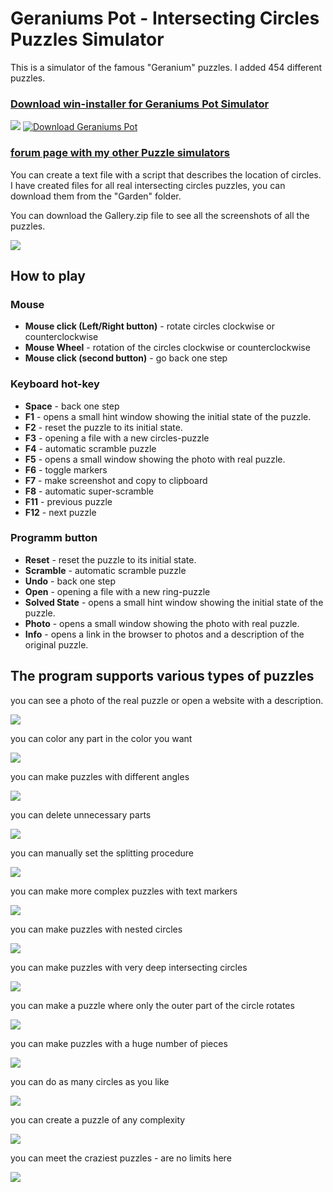 # Geraniums Pot - Intersecting Circles Puzzles Simulator

This is a simulator of the famous "Geranium" puzzles.  I added 454 different puzzles.

### **<a href="https://github.com/grigorusha/GeraniumsPot/releases/">Download win-installer for Geraniums Pot Simulator</a>** 
![](https://i.imgur.com/Z9xLTeo.png)
[![Download Geraniums Pot](https://a.fsdn.com/con/app/sf-download-button)](https://sourceforge.net/projects/geraniumspot/files/latest/download)

### **<a href="https://twistypuzzles.com/forum/viewtopic.php?p=422931#p422931">forum page with my other Puzzle simulators</a>**

You can create a text file with a script that describes the location of circles.
I have created files for all real intersecting circles puzzles, you can download them from the "Garden" folder.

You can download the Gallery.zip file to see all the screenshots of all the puzzles.

![](https://i.imgur.com/aurEp5w.png)

## How to play
### Mouse
- **Mouse click (Left/Right button)** - rotate circles clockwise or counterclockwise
- **Mouse Wheel** - rotation of the circles clockwise or counterclockwise
- **Mouse click (second button)** - go back one step
### Keyboard hot-key
- **Space** - back one step
- **F1** - opens a small hint window showing the initial state of the puzzle.
- **F2** - reset the puzzle to its initial state.
- **F3** - opening a file with a new circles-puzzle
- **F4** - automatic scramble puzzle
- **F5** - opens a small window showing the photo with real puzzle.
- **F6** - toggle markers
- **F7** - make screenshot and copy to clipboard
- **F8** - automatic super-scramble
- **F11** - previous puzzle
- **F12** - next puzzle
### Programm button
- **Reset** - reset the puzzle to its initial state.
- **Scramble** - automatic scramble puzzle
- **Undo** - back one step
- **Open** - opening a file with a new ring-puzzle
- **Solved State** - opens a small hint window showing the initial state of the puzzle.
- **Photo** - opens a small window showing the photo with real puzzle.
- **Info** - opens a link in the browser to photos and a description of the original puzzle.


## The program supports various types of puzzles

you can see a photo of the real puzzle or open a website with a description.

![](https://i.imgur.com/LkldrIq.png)

you can color any part in the color you want

![](https://i.imgur.com/Z3BplC6.png)

you can make puzzles with different angles

![](https://i.imgur.com/CotXj20.png)

you can delete unnecessary parts

![](https://i.imgur.com/JpDQ8ME.png)

you can manually set the splitting procedure

![](https://i.imgur.com/Tt1CX5t.png)

you can make more complex puzzles with text markers

![](https://i.imgur.com/6Oeqah6.png)

you can make puzzles with nested circles

![](https://i.imgur.com/PGgg9qM.png)

you can make puzzles with very deep intersecting circles

![](https://i.imgur.com/sZfpzuX.png)

you can make a puzzle where only the outer part of the circle rotates

![](https://i.imgur.com/JwjCWCB.png)

you can make puzzles with a huge number of pieces

![](https://i.imgur.com/3Rvfvhn.png)

you can do as many circles as you like

![](https://i.imgur.com/vZKKxpz.png)

you can create a puzzle of any complexity

![](https://i.imgur.com/xm4EypO.png)

you can meet the craziest puzzles - are no limits here

![](https://i.imgur.com/a2c3TXV.png)
